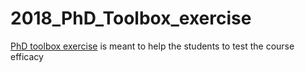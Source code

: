 # 2018_PhD_Toolbox_exercise
[PhD toolbox exercise](https://classroom.github.com/classrooms/35366990-phd-toolbox-course-2018) is meant to help the students to test the course efficacy

